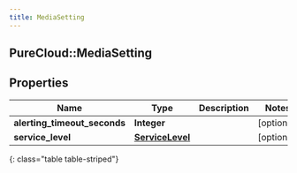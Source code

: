 ```yaml
---
title: MediaSetting
---
```

## PureCloud::MediaSetting

## Properties

|Name | Type | Description | Notes|
|------------ | ------------- | ------------- | -------------|
| **alerting_timeout_seconds** | **Integer** |  | [optional] |
| **service_level** | [**ServiceLevel**](ServiceLevel.html) |  | [optional] |
{: class="table table-striped"}


